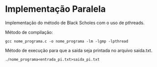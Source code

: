 # Implementação Paralela

Implementação do método de Black Scholes com o uso de pthreads. 

Método de compilação:
```
gcc nome_programa.c -o nome_programa -lm -lgmp -lpthread
```

Método de execução para que a saída seja printada no arquivo saida.txt.
```
./nome_programa<entrada_pi.txt>saida_pi.txt
